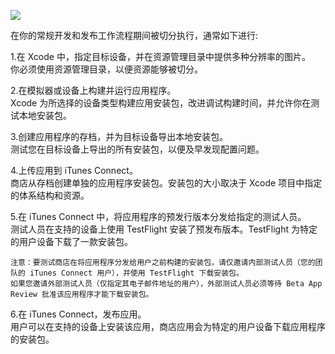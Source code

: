 ![](https://developer.apple.com/library/content/documentation/IDEs/Conceptual/AppDistributionGuide/Art/app_thinning_2x.png)

在你的常规开发和发布工作流程期间被切分执行，通常如下进行:

1.在 Xcode 中，指定目标设备，并在资源管理目录中提供多种分辨率的图片。  
你必须使用资源管理目录，以便资源能够被切分。

2.在模拟器或设备上构建并运行应用程序。  
Xcode 为所选择的设备类型构建应用安装包，改进调试构建时间，并允许你在测试本地安装包。

3.创建应用程序的存档，并为目标设备导出本地安装包。  
测试您在目标设备上导出的所有安装包，以便及早发现配置问题。

4.上传应用到 iTunes Connect。  
商店从存档创建单独的应用程序安装包。安装包的大小取决于 Xcode 项目中指定的体系结构和资源。

5.在 iTunes Connect 中，将应用程序的预发行版本分发给指定的测试人员。  
测试人员在支持的设备上使用 TestFlight 安装了预发布版本。TestFlight 为特定的用户设备下载了一款安装包。

```
注意：要测试商店在将应用程序分发给用户之前构建的安装包，请仅邀请内部测试人员（您的团队的 iTunes Connect 用户），并使用 TestFlight 下载安装包。
如果您邀请外部测试人员（仅指定其电子邮件地址的用户），外部测试人员必须等待 Beta App Review 批准该应用程序才能下载安装包。
```
 
6.在 iTunes Connect，发布应用。  
用户可以在支持的设备上安装该应用，商店应用会为特定的用户设备下载应用程序的安装包。
